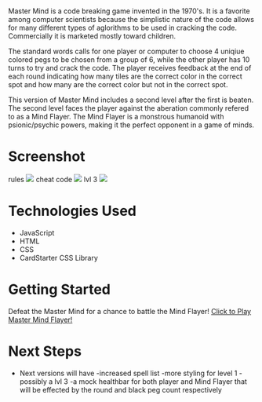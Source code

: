 # <Master Mind Flayer>

Master Mind is a code breaking game invented in the 1970's. It is a favorite among computer scientists because the simplistic nature of the code allows for many different types of aglorithms to be used in cracking the code. Commercially it is marketed mostly toward children. 

The standard words calls for one player or computer to choose 4 uniqiue colored pegs to be chosen from a group of 6, while the other player has 10 turns to try and crack the code. The player receives feedback at the end of each round indicating how many tiles are the correct color in the correct spot and how many are the correct color but not in the correct spot. 

This version of Master Mind includes a second level after the first is beaten. The second level faces the player against the aberation commonly refered to as a Mind Flayer. The Mind Flayer is a monstrous humanoid with psionic/psychic powers, making it the perfect opponent in a game of minds.

# Screenshot

rules
<img src="https://i.imgur.com/0xVZdGe.png">
cheat code
<img src="https://i.imgur.com/HqilHGS.png">
lvl 3
<img src="https://i.imgur.com/7ltJRX5.png">

# Technologies Used

- JavaScript
- HTML
- CSS
- CardStarter CSS Library

# Getting Started
Defeat the Master Mind for a chance to battle the Mind Flayer!
[Click to Play Master Mind Flayer!](https://tnwatts.github.io/MasterMindFlayer/)

# Next Steps

- Next versions will have
    -increased spell list
    -more styling for level 1
    -possibly a lvl 3
    -a mock healthbar for both player and Mind Flayer that will be effected by the round and black peg count respectively
